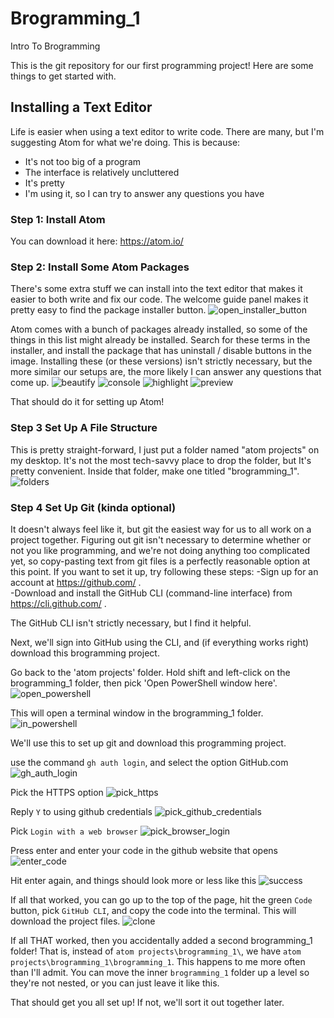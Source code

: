 # Brogramming_1
Intro To Brogramming

This is the git repository for our first programming project!  Here are some things to get started with.

## Installing a Text Editor
Life is easier when using a text editor to write code.  There are many, but I'm suggesting Atom for what we're doing.  This is because:
- It's not too big of a program
- The interface is relatively uncluttered
- It's pretty
- I'm using it, so I can try to answer any questions you have

### Step 1: Install Atom
You can download it here:
https://atom.io/

### Step 2: Install Some Atom Packages
There's some extra stuff we can install into the text editor that makes it easier to both write and fix our code.
The welcome guide panel makes it pretty easy to find the package installer button.
![open_installer_button](https://user-images.githubusercontent.com/18056305/145898635-ff00f588-3d52-48a2-bb9d-7aeca0db9087.png)

Atom comes with a bunch of packages already installed, so some of the things in this list might already be installed.  Search for these terms in the installer, and install the package that has uninstall / disable buttons in the image.  Installing these (or these versions) isn't strictly necessary, but the more similar our setups are, the more likely I can answer any questions that come up.
![beautify](https://user-images.githubusercontent.com/18056305/146071894-bad136b5-6e8d-4bc4-8e28-796125b214e4.png)
![console](https://user-images.githubusercontent.com/18056305/146071907-bb348c9a-ab5c-4897-ba05-e13dd98c6991.png)
![highlight](https://user-images.githubusercontent.com/18056305/146071922-e1567108-9654-40c5-bc27-4c02903b5e5c.png)
![preview](https://user-images.githubusercontent.com/18056305/146071936-118b01bc-45a0-4cc5-a283-a8a23e93e180.png)


That should do it for setting up Atom!

### Step 3 Set Up A File Structure
This is pretty straight-forward, I just put a folder named "atom projects" on my desktop.  It's not the most tech-savvy place to drop the folder, but It's pretty convenient.  Inside that folder, make one titled "brogramming_1".
![folders](https://user-images.githubusercontent.com/18056305/146073195-b060339d-3cda-46d1-b3f4-0b136289af6a.png)


### Step 4 Set Up Git (kinda optional)
It doesn't always feel like it, but git the easiest way for us to all work on a project together.  Figuring out git isn't necessary to determine whether or not you like programming, and we're not doing anything too complicated yet, so copy-pasting text from git files is a perfectly reasonable option at this point.  If you want to set it up, try following these steps:
-Sign up for an account at https://github.com/ .  
-Download and install the GitHub CLI (command-line interface) from https://cli.github.com/ .  

The GitHub CLI isn't strictly necessary, but I find it helpful.

Next, we'll sign into GitHub using the CLI, and (if everything works right) download this brogramming project.

Go back to the 'atom projects' folder.  Hold shift and left-click on the brogramming_1 folder, then pick 'Open PowerShell window here'. 
![open_powershell](https://user-images.githubusercontent.com/18056305/146076824-a0df64bf-693e-4c02-b42d-251d3511a802.png)

This will open a terminal window in the brogramming_1 folder.
![in_powershell](https://user-images.githubusercontent.com/18056305/146077195-a7191119-993f-4a2f-ab59-090a46fdbeb7.png)

We'll use this to set up git and download this programming project.

use the command `gh auth login`, and select the option GitHub.com
![gh_auth_login](https://user-images.githubusercontent.com/18056305/146084268-a5c3a97e-eb61-49e0-84b9-ea32bc2aa221.png)

Pick the HTTPS option
![pick_https](https://user-images.githubusercontent.com/18056305/146084662-a86372d1-fe05-4fa0-956c-26259ac384a6.png)

Reply `Y` to using github credentials
![pick_github_credentials](https://user-images.githubusercontent.com/18056305/146084814-a4122b3f-e909-4a7e-ae0d-ec2f47594c7f.png)

Pick `Login with a web browser`
![pick_browser_login](https://user-images.githubusercontent.com/18056305/146084974-d533ab80-e560-4304-b0fe-b2b945264594.png)

Press enter and enter your code in the github website that opens
![enter_code](https://user-images.githubusercontent.com/18056305/146085030-eb8baeee-42ea-4917-9f10-41f9743ed36a.png)

Hit enter again, and things should look more or less like this
![success](https://user-images.githubusercontent.com/18056305/146085069-c1e1fc5d-405a-4b24-8a77-8500afaff0fa.png)

If all that worked, you can go up to the top of the page, hit the green `Code` button, pick `GitHub CLI`, and copy the code into the terminal.  This will download the project files.
![clone](https://user-images.githubusercontent.com/18056305/146086967-2a5291b2-1344-4116-b278-3b46696eca87.png)

If all THAT worked, then you accidentally added a second brogramming_1 folder!  That is, instead of `atom projects\brogramming_1\`, we have `atom projects\brogramming_1\brogramming_1`.  This happens to me more often than I'll admit.  You can move the inner `brogramming_1` folder up a level so they're not nested, or you can just leave it like this.  

That should get you all set up!  If not, we'll sort it out together later.
